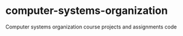 # computer-systems-organization
 Computer systems organization course projects and assignments code
